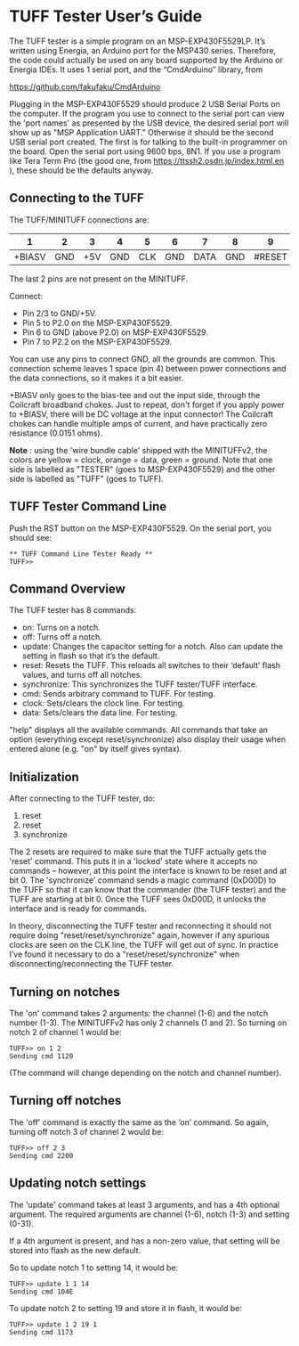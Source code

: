 # TUFF Tester User’s Guide

The TUFF tester is a simple program on an MSP-EXP430F5529LP. It’s written using Energia, an Arduino port for the MSP430 series. Therefore, the code could actually be used on any board supported by the Arduino or Energia IDEs. It uses 1 serial port, and the “CmdArduino” library, from 

https://github.com/fakufaku/CmdArduino

Plugging in the MSP-EXP430F5529 should produce 2 USB Serial Ports on the computer. If the program you use to connect to the 
serial port can view the 'port names' as presented by the USB device, the desired serial port will show up as "MSP Application UART."
Otherwise it should be the second USB serial port created. The first is for talking to the built-in programmer on the board.
Open the serial port using 9600 bps, 8N1. If you use a program like Tera Term Pro (the good one, from 
https://ttssh2.osdn.jp/index.html.en ), these should be the defaults anyway.

## Connecting to the TUFF

The TUFF/MINITUFF connections are:

|  1   |  2   |  3	|  4	|  5	|  6	|   7  |  8  |  9   |  10 |
|------|------|-----|-----|-----|-----|------|-----|------|-----|
|+BIASV| 	GND |	+5V | GND |	CLK |	GND |	DATA | GND |#RESET| GND |

The last 2 pins are not present on the MINITUFF.

Connect:
* Pin 2/3 to GND/+5V.
* Pin 5 to P2.0 on the MSP-EXP430F5529.
* Pin 6 to GND (above P2.0) on MSP-EXP430F5529.
* Pin 7 to P2.2 on the MSP-EXP430F5529.

You can use any pins to connect GND, all the grounds are common. This connection scheme leaves 1 space (pin 4) 
between power connections and the data connections, so it makes it a bit easier.

+BIASV only goes to the bias-tee and out the input side, through the Coilcraft broadband chokes. Just to repeat, don't forget
if you apply power to +BIASV, there will be DC voltage at the input connector! The Coilcraft chokes can handle multiple amps
of current, and have practically zero resistance (0.0151 ohms).

**Note** : using the 'wire bundle cable' shipped with the MINITUFFv2, the colors are yellow = clock, orange = data, green = ground.
Note that one side is labelled as "TESTER" (goes to MSP-EXP430F5529) and the other side is labelled as "TUFF" (goes to TUFF).

## TUFF Tester Command Line

Push the RST button on the MSP-EXP430F5529. On the serial port, you should see:

```
** TUFF Command Line Tester Ready **
TUFF>>
```

## Command Overview

The TUFF tester has 8 commands:

* on: Turns on a notch.
* off: Turns off a notch.
* update: Changes the capacitor setting for a notch. Also can update the setting in flash so that it’s the default.
* reset: Resets the TUFF. This reloads all switches to their ‘default’ flash values, and turns off all notches.
* synchronize: This synchronizes the TUFF tester/TUFF interface.
* cmd: Sends arbitrary command to TUFF. For testing.
* clock: Sets/clears the clock line. For testing.
* data: Sets/clears the data line. For testing.

"help" displays all the available commands. All commands that take an option (everything except reset/synchronize) 
also display their usage when entered alone (e.g. "on" by itself gives syntax).

## Initialization

After connecting to the TUFF tester, do:

1.	reset
2.	reset
3.	synchronize

The 2 resets are required to make sure that the TUFF actually gets the 'reset' command. This puts it in a 'locked' state where it 
accepts no commands – however, at this point the interface is known to be reset and at bit 0. The 'synchronize' command sends a 
magic command (0xD00D) to the TUFF so that it can know that the commander (the TUFF tester) and the TUFF are starting at bit 0. 
Once the TUFF sees 0xD00D, it unlocks the interface and is ready for commands.

In theory, disconnecting the TUFF tester and reconnecting it should not require doing "reset/reset/synchronize" again, however if 
any spurious clocks are seen on the CLK line, the TUFF will get out of sync. In practice I’ve found it necessary to do a
"reset/reset/synchronize" when disconnecting/reconnecting the TUFF tester.

## Turning on notches

The 'on' command takes 2 arguments: the channel (1-6) and the notch number (1-3). 
The MINITUFFv2 has only 2 channels (1 and 2).
So turning on notch 2 of channel 1 would be:

```
TUFF>> on 1 2
Sending cmd 1120
```

(The command will change depending on the notch and channel number).

## Turning off notches

The 'off' command is exactly the same as the ‘on’ command. So again, turning off notch 3 of channel 2 would be:

```
TUFF>> off 2 3
Sending cmd 2200
```

## Updating notch settings

The 'update' command takes at least 3 arguments, and has a 4th optional argument. The required arguments are channel (1-6), 
notch (1-3) and setting (0-31).

If a 4th argument is present, and has a non-zero value, that setting will be stored into flash as the new default.

So to update notch 1 to setting 14, it would be:

```
TUFF>> update 1 1 14
Sending cmd 104E
```

To update notch 2 to setting 19 and store it in flash, it would be:

```
TUFF>> update 1 2 19 1
Sending cmd 1173
```
